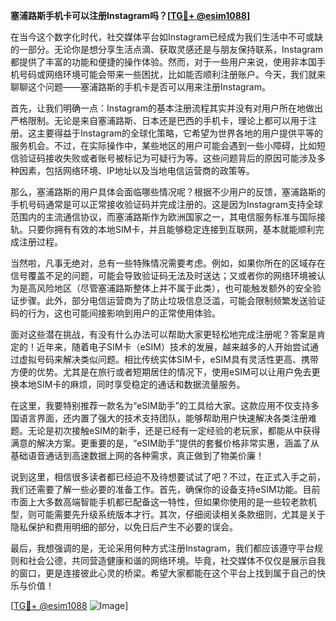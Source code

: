 **塞浦路斯手机卡可以注册Instagram吗？[[TG💪+ @esim1088](https://t.me/s/esim1088)]**

在当今这个数字化时代，社交媒体平台如Instagram已经成为我们生活中不可或缺的一部分。无论你是想分享生活点滴、获取灵感还是与朋友保持联系，Instagram都提供了丰富的功能和便捷的操作体验。然而，对于一些用户来说，使用非本国手机号码或网络环境可能会带来一些困扰，比如能否顺利注册账户。今天，我们就来聊聊这个问题——塞浦路斯的手机卡是否可以用来注册Instagram。

首先，让我们明确一点：Instagram的基本注册流程其实并没有对用户所在地做出严格限制。无论是来自塞浦路斯、日本还是巴西的手机卡，理论上都可以用于注册。这主要得益于Instagram的全球化策略，它希望为世界各地的用户提供平等的服务机会。不过，在实际操作中，某些地区的用户可能会遇到一些小障碍，比如短信验证码接收失败或者账号被标记为可疑行为等。这些问题背后的原因可能涉及多种因素，包括网络环境、IP地址以及当地电信运营商的政策等。

那么，塞浦路斯的用户具体会面临哪些情况呢？根据不少用户的反馈，塞浦路斯的手机号码通常是可以正常接收验证码并完成注册的。这是因为Instagram支持全球范围内的主流通信协议，而塞浦路斯作为欧洲国家之一，其电信服务标准与国际接轨。只要你拥有有效的本地SIM卡，并且能够稳定连接到互联网，基本就能顺利完成注册过程。

当然啦，凡事无绝对，总有一些特殊情况需要考虑。例如，如果你所在的区域存在信号覆盖不足的问题，可能会导致验证码无法及时送达；又或者你的网络环境被认为是高风险地区（尽管塞浦路斯整体上并不属于此类），也可能触发额外的安全验证步骤。此外，部分电信运营商为了防止垃圾信息泛滥，可能会限制频繁发送验证码的行为，这也可能间接影响到用户的正常使用体验。

面对这些潜在挑战，有没有什么办法可以帮助大家更轻松地完成注册呢？答案是肯定的！近年来，随着电子SIM卡（eSIM）技术的发展，越来越多的人开始尝试通过虚拟号码来解决类似问题。相比传统实体SIM卡，eSIM具有灵活性更高、携带方便的优势。尤其是在旅行或者短期居住的情况下，使用eSIM可以让用户免去更换本地SIM卡的麻烦，同时享受稳定的通话和数据流量服务。

在这里，我要特别推荐一款名为“eSIM助手”的工具给大家。这款应用不仅支持多国语言界面，还内置了强大的技术支持团队，能够帮助用户快速解决各类注册难题。无论是初次接触eSIM的新手，还是已经有一定经验的老玩家，都能从中获得满意的解决方案。更重要的是，“eSIM助手”提供的套餐价格非常实惠，涵盖了从基础语音通话到高速数据上网的各种需求，真正做到了物美价廉！

说到这里，相信很多读者都已经迫不及待想要试试了吧？不过，在正式入手之前，我们还需要了解一些必要的准备工作。首先，确保你的设备支持eSIM功能。目前市面上大多数高端智能手机都已配备这一特性，但如果你使用的是一些较老款机型，则可能需要先升级系统版本才行。其次，仔细阅读相关条款细则，尤其是关于隐私保护和费用明细的部分，以免日后产生不必要的误会。

最后，我想强调的是，无论采用何种方式注册Instagram，我们都应该遵守平台规则和社会公德，共同营造健康和谐的网络环境。毕竟，社交媒体不仅仅是展示自我的窗口，更是连接彼此心灵的桥梁。希望大家都能在这个平台上找到属于自己的快乐与价值！

[[TG💪+ @esim1088](https://t.me/s/esim1088) ![Image](https://i.postimg.cc/4NQfJmqS/Snipaste-2025-05-13-00-14-12.png)]